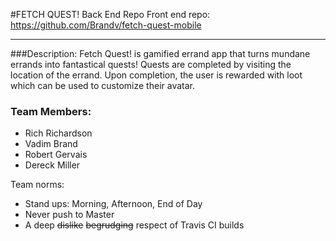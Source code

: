 #FETCH QUEST! Back End Repo
Front end repo: https://github.com/Brandv/fetch-quest-mobile
*************
###Description:
Fetch Quest! is gamified errand app that turns mundane errands into fantastical quests! Quests are completed by visiting the location of the errand. Upon completion, the user is rewarded with loot which can be used to customize their avatar.

### Team Members:
* Rich Richardson
* Vadim Brand
* Robert Gervais
* Dereck Miller

Team norms:
- Stand ups: Morning, Afternoon, End of Day
- Never push to Master
- A deep ~~dislike~~ ~~begrudging~~ respect of Travis CI builds
